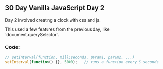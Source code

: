 ## 30 Day Vanilla JavaScript Day 2
<p>Day 2 involved creating a clock with css and js.</p>
<p>This used a few features from the previous day, like `document.querySelector`.</p>

### Code:
```javascript
// setInterval(function, milliseconds, param1, param2, ...)
setInterval(function() {}, 5000);   // runs a function every 5 seconds
```
